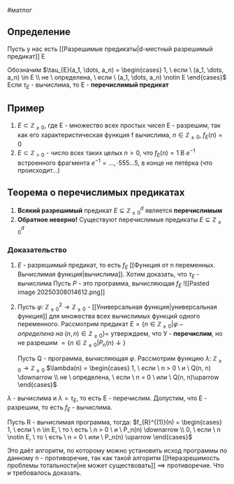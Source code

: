 #матлог 
## Определение
Пусть у нас есть [[Разрешимые предикаты|d-местный разрешимый предикат]] E

Обозначим $\tau_{E}(a_1, \dots, a_n) = \begin{cases} 1, \ если \ (a_1, \dots, a_n) \in E \\ не \ определена, \ если \ (a_1, \dots, a_n) \notin E \end{cases}$
Если $\tau_{E}$ - вычислима, то E - **перечислимый предикат**

## Пример
1) $E \subset \mathbb{Z}_{\geq 0}$, где E - множество всех простых чисел
	Е - разрешим, так как его характеристическая функция f вычислима, $n \in \mathbb{Z}_{\geq 0}, \ f_E(n) = 0$
2) $E \subset \mathbb{Z}_{> 0}$ - число всех таких целых $n > 0$, что $f_E(n) = 1$
	В $e^{-1}$ встроенного фрагмента
	$e^{-1} = \dots, \cdot 555 \dots 5$, в конце не пятёрка (что происходит...)

## Теорема о перечислимых предикатах
1) **Всякий разрешимый** предикат $E \subseteq \mathbb{Z}_{\geq 0}^{d}$ является **перечислимым**
2) **Обратное неверно!** Существуют перечислимые предикаты $E \subseteq \mathbb{Z}_{\geq 0}^{d}$

### Доказательство
1) $E$ - разрешимый предикат, то есть $f_E$ [[Функция от n переменных. Вычислимая функция|вычислима]]. Хотим доказать, что $\tau_{E}$ - вычислима
	Пусть $P$ - это программа, вычисляющая $f_E$
	![[Pasted image 20250308014612.png]]
2) Пусть $\varphi: \ \mathbb{Z}_{\geq 0}^2 \to \mathbb{Z}_{\geq 0}$ - [[Универсальная функция|универсальная функция]] для множества всех вычислимых функций одного переменного.
	Рассмотрим предикат $E = \{ n \in \mathbb{Z}_{\geq 0} | \varphi - определена \ на \ (n, n) \in \mathbb{Z}_{\geq 0}\} =$ утверждаем, что У - **перечислим**, но не разрешим $= \{ n \in \mathbb{Z}_{\geq 0} | P_n(n) \downarrow\}$
	
	Пусть Q - программа, вычисляющая $\varphi$. Рассмотрим функцию $\lambda: \ \mathbb{Z}_{\geq 0} \to \mathbb{Z}_{\geq 0}$
	$\lambda(n) = \begin{cases} 1, \ если \ n > 0 \ и \ Q(n, n) \downarrow \\ не \ определена, \ если \ n = 0  \ или \ Q(n, n)\uparrow \end{cases}$

$\lambda$ - вычислима и $\lambda = \tau_E$, то есть E - перечислим. Допустим, что E - разрешим, то есть $f_E$ - вычислима.

Пусть R - вычислимая программа, тогда:
$f_{R}^{(1)}(n) = \begin{cases} 1, \ если \ n \in E, \ то \ есть \ n > 0 \ и \ P_n(n) \downarrow \\ 0, \ если \ n \notin E, \ то \ есть \ n = 0 \ или \ P_n(n) \uparrow \end{cases}$

Это даёт алгоритм, по которому можно установить исход программы по данному n - противоречие, так как такой алгоритм [[Неразрешимость проблемы тотальности|не может существовать]] $\implies$ противоречие. Что и требовалось доказать.